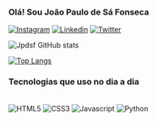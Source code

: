 ### Olá! Sou João Paulo de Sá Fonseca 

[![Instagram](https://img.shields.io/badge/Instagram-E4405F?style=for-the-badge&logo=instagram&logoColor=white
)](https://www.instagram.com/_jpdsf/)
[![Linkedin](https://img.shields.io/badge/LinkedIn-0077B5?style=for-the-badge&logo=linkedin&logoColor=white
)](https://www.linkedin.com/in/jo%C3%A3o-paulo-de-s%C3%A1-239a52271)
[![Twitter](https://img.shields.io/badge/Twitter-1DA1F2?style=for-the-badge&logo=twitter&logoColor=white
)](https://twitter.com/_jpdsf)


![Jpdsf GitHub stats](https://github-readme-stats.vercel.app/api?username=Jpdsf&show_icons=true&theme=highcontrast)



[![Top Langs](https://github-readme-stats.vercel.app/api/top-langs/?username=Jpdsf&layout=donut)](https://github.com/anuraghazra/github-readme-stats)

### Tecnologias que uso no dia a dia

<div style= "display: inline_block">
<br>
<img align="center" alt="HTML5" src= "https://img.shields.io/badge/HTML5-E34F26?style=for-the-badge&logo=html5&logoColor=white
 ">
<img align="center" alt="CSS3" src= "https://img.shields.io/badge/CSS3-1572B6?style=for-the-badge&logo=css3&logoColor=white
 ">
<img align="center" alt="Javascript" src= "	https://img.shields.io/badge/JavaScript-F7DF1E?style=for-the-badge&logo=javascript&logoColor=blac">
<img align="center" alt="Python" src= "https://img.shields.io/badge/Python-14354C?style=for-the-badge&logo=python&logoColor=white
">


</div>
